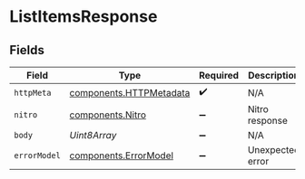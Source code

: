 # ListItemsResponse


## Fields

| Field                                                              | Type                                                               | Required                                                           | Description                                                        |
| ------------------------------------------------------------------ | ------------------------------------------------------------------ | ------------------------------------------------------------------ | ------------------------------------------------------------------ |
| `httpMeta`                                                         | [components.HTTPMetadata](../../models/components/httpmetadata.md) | :heavy_check_mark:                                                 | N/A                                                                |
| `nitro`                                                            | [components.Nitro](../../models/components/nitro.md)               | :heavy_minus_sign:                                                 | Nitro response                                                     |
| `body`                                                             | *Uint8Array*                                                       | :heavy_minus_sign:                                                 | N/A                                                                |
| `errorModel`                                                       | [components.ErrorModel](../../models/components/errormodel.md)     | :heavy_minus_sign:                                                 | Unexpected error                                                   |